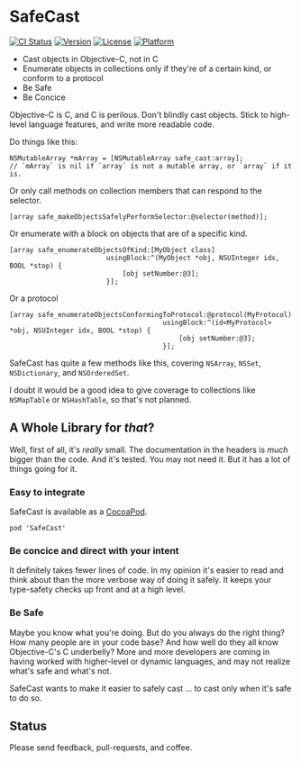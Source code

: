 # SafeCast

[![CI Status](http://img.shields.io/travis/fcanas/SafeCast.svg?style=flat)](https://travis-ci.org/fcanas/SafeCast)
[![Version](https://img.shields.io/cocoapods/v/SafeCast.svg?style=flat)](http://cocoadocs.org/docsets/SafeCast)
[![License](https://img.shields.io/cocoapods/l/SafeCast.svg?style=flat)](http://cocoadocs.org/docsets/SafeCast)
[![Platform](https://img.shields.io/cocoapods/p/SafeCast.svg?style=flat)](http://cocoadocs.org/docsets/SafeCast)

* Cast objects in Objective-C, not in C
* Enumerate objects in collections only if they're of a certain kind, or conform to a protocol
* Be Safe
* Be Concice

Objective-C is C, and C is perilous. Don't blindly cast objects. Stick to high-level language features, and write more readable code.

Do things like this:

```
NSMutableArray *mArray = [NSMutableArray safe_cast:array];
// `mArray` is nil if `array` is not a mutable array, or `array` if it is.
```

Or only call methods on collection members that can respond to the selector.

```
[array safe_makeObjectsSafelyPerformSelector:@selector(method)];
```

Or enumerate with a block on objects that are of a specific kind.

```
[array safe_enumerateObjectsOfKind:[MyObject class]
                        usingBlock:^(MyObject *obj, NSUInteger idx, BOOL *stop) {
                            [obj setNumber:@3];
                        }];
```

Or a protocol

```
[array safe_enumerateObjectsConformingToProtocol:@protocol(MyProtocol)
                                      usingBlock:^(id<MyProtocol> *obj, NSUInteger idx, BOOL *stop) {
                                          [obj setNumber:@3];
                                      }];
```

SafeCast has quite a few methods like this, covering `NSArray`, `NSSet`, `NSDictionary`, and `NSOrderedSet`.

I doubt it would be a good idea to give coverage to collections like `NSMapTable` or `NSHashTable`, so that's not planned.

## A Whole Library for _that_?

Well, first of all, it's _really_ small. The documentation in the headers is _much_ bigger than the code. And it's tested. You may not need it. But it has a lot of things going for it.

### Easy to integrate 

SafeCast is available as a [CocoaPod](http://guides.cocoapods.org/using/getting-started.html).

```
pod 'SafeCast'
```

### Be concice and direct with your intent

It definitely takes fewer lines of code. In my opinion it's easier to read and think about than the more verbose way of doing it safely. It keeps your type-safety checks up front and at a high level.

### Be Safe

Maybe you know what you're doing. But do you always do the right thing? How many people are in your code base? And how well do they all know Objective-C's C underbelly? More and more developers are coming in having worked with higher-level or dynamic languages, and may not realize what's safe and what's not.

SafeCast wants to make it easier to safely cast ... to cast only when it's safe to do so.

## Status

Please send feedback, pull-requests, and coffee.
